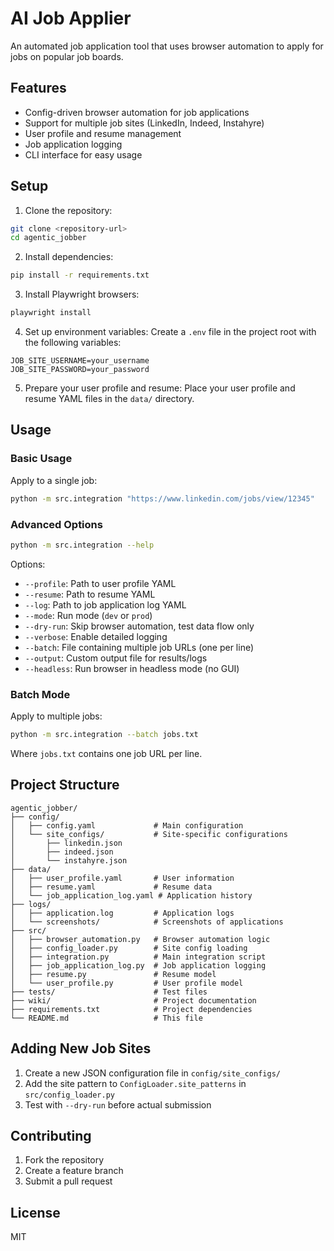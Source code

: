 # AI Job Applier

An automated job application tool that uses browser automation to apply for jobs on popular job boards.

## Features

- Config-driven browser automation for job applications
- Support for multiple job sites (LinkedIn, Indeed, Instahyre)
- User profile and resume management
- Job application logging
- CLI interface for easy usage

## Setup

1. Clone the repository:
```bash
git clone <repository-url>
cd agentic_jobber
```

2. Install dependencies:
```bash
pip install -r requirements.txt
```

3. Install Playwright browsers:
```bash
playwright install
```

4. Set up environment variables:
Create a `.env` file in the project root with the following variables:
```
JOB_SITE_USERNAME=your_username
JOB_SITE_PASSWORD=your_password
```

5. Prepare your user profile and resume:
Place your user profile and resume YAML files in the `data/` directory.

## Usage

### Basic Usage

Apply to a single job:
```bash
python -m src.integration "https://www.linkedin.com/jobs/view/12345"
```

### Advanced Options

```bash
python -m src.integration --help
```

Options:
- `--profile`: Path to user profile YAML
- `--resume`: Path to resume YAML
- `--log`: Path to job application log YAML
- `--mode`: Run mode (`dev` or `prod`)
- `--dry-run`: Skip browser automation, test data flow only
- `--verbose`: Enable detailed logging
- `--batch`: File containing multiple job URLs (one per line)
- `--output`: Custom output file for results/logs
- `--headless`: Run browser in headless mode (no GUI)

### Batch Mode

Apply to multiple jobs:
```bash
python -m src.integration --batch jobs.txt
```
Where `jobs.txt` contains one job URL per line.

## Project Structure

```
agentic_jobber/
├── config/
│   ├── config.yaml             # Main configuration
│   └── site_configs/           # Site-specific configurations
│       ├── linkedin.json
│       ├── indeed.json
│       └── instahyre.json
├── data/
│   ├── user_profile.yaml       # User information
│   ├── resume.yaml             # Resume data
│   └── job_application_log.yaml # Application history
├── logs/
│   ├── application.log         # Application logs
│   └── screenshots/            # Screenshots of applications
├── src/
│   ├── browser_automation.py   # Browser automation logic
│   ├── config_loader.py        # Site config loading
│   ├── integration.py          # Main integration script
│   ├── job_application_log.py  # Job application logging
│   ├── resume.py               # Resume model
│   └── user_profile.py         # User profile model
├── tests/                      # Test files
├── wiki/                       # Project documentation
├── requirements.txt            # Project dependencies
└── README.md                   # This file
```

## Adding New Job Sites

1. Create a new JSON configuration file in `config/site_configs/`
2. Add the site pattern to `ConfigLoader.site_patterns` in `src/config_loader.py`
3. Test with `--dry-run` before actual submission

## Contributing

1. Fork the repository
2. Create a feature branch
3. Submit a pull request

## License

MIT 